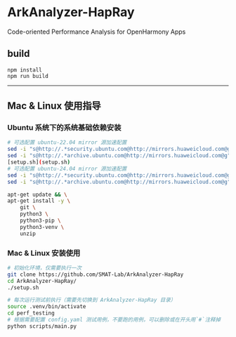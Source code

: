 # ArkAnalyzer-HapRay
Code-oriented Performance Analysis for OpenHarmony Apps

## build

```
npm install
npm run build
```

----

## Mac & Linux 使用指导

### Ubuntu 系统下的系统基础依赖安装

```bash
# 可选配置 ubuntu-22.04 mirror 源加速配置
sed -i "s@http://.*security.ubuntu.com@http://mirrors.huaweicloud.com@g" /etc/apt/sources.list
sed -i "s@http://.*archive.ubuntu.com@http://mirrors.huaweicloud.com@g" /etc/apt/sources.list
[setup.sh](setup.sh)
# 可选配置 ubuntu-24.04 mirror 源加速配置
sed -i "s@http://.*security.ubuntu.com@http://mirrors.huaweicloud.com@g" /etc/apt/sources.list.d/ubuntu.sources
sed -i "s@http://.*archive.ubuntu.com@http://mirrors.huaweicloud.com@g" /etc/apt/sources.list.d/ubuntu.sources

apt-get update && \
apt-get install -y \
    git \
    python3 \
    python3-pip \
    python3-venv \
    unzip
```

### Mac & Linux 安装使用

```bash
# 初始化环境，仅需要执行一次
git clone https://github.com/SMAT-Lab/ArkAnalyzer-HapRay
cd ArkAnalyzer-HapRay/
./setup.sh

# 每次运行测试前执行（需要先切换到 ArkAnalyzer-HapRay 目录）
source .venv/bin/activate
cd perf_testing
# 根据需要配置 config.yaml 测试用例，不要跑的用例，可以删除或在开头用`#`注释掉
python scripts/main.py
```
